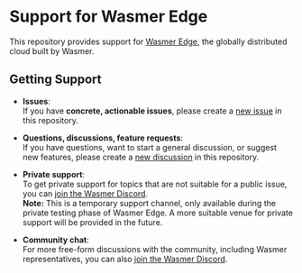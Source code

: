 # Support for Wasmer Edge

This repository provides support for [Wasmer Edge](https://wasmer.io/products/edge), the globally distributed cloud built by Wasmer.

## Getting Support

* **Issues**:<br/>
  If you have **concrete, actionable issues**, please create a [new issue](https://github.com/wasmerio/wasmer-edge-support/issues/new) in this repository.

* **Questions, discussions, feature requests**:<br />
  If you have questions, want to start a general discussion, or suggest new features, please create a [new discussion](https://github.com/wasmerio/wasmer-edge-support/discussions/new?category=q-a) in this repository.

* **Private support**:<br>
To get private support for topics that are not suitable for a public issue, you can [join the Wasmer Discord](https://discord.gg/qBTfsNP7N8). <br/>
**Note:** This is a temporary support channel, only available during the private testing phase of Wasmer Edge.
A more suitable venue for private support will be provided in the future.

* **Community chat**:<br>
For more free-form discussions with the community, including Wasmer representatives, you can also [join the Wasmer Discord](https://discord.gg/qBTfsNP7N8).
